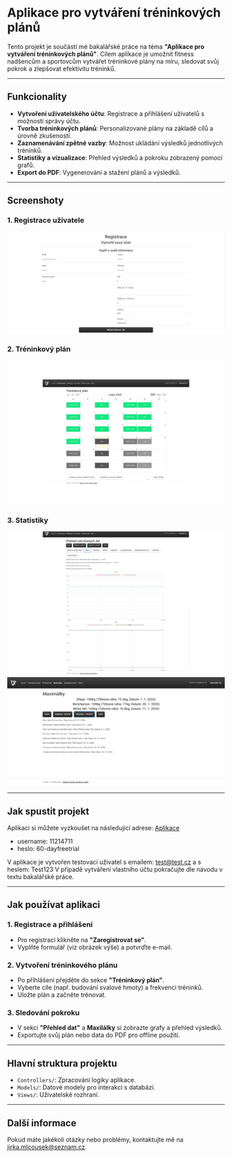 # Aplikace pro vytváření tréninkových plánů

Tento projekt je součástí mé bakalářské práce na téma **"Aplikace pro vytváření tréninkových plánů"**. Cílem aplikace je umožnit fitness nadšencům a sportovcům vytvářet tréninkové plány na míru, sledovat svůj pokrok a zlepšovat efektivitu tréninků.

---

## Funkcionality

- **Vytvoření uživatelského účtu**: Registrace a přihlášení uživatelů s možností správy účtu.
- **Tvorba tréninkových plánů**: Personalizované plány na základě cílů a úrovně zkušeností.
- **Zaznamenávání zpětné vazby**: Možnost ukládání výsledků jednotlivých tréninků.
- **Statistiky a vizualizace**: Přehled výsledků a pokroku zobrazený pomocí grafů.
- **Export do PDF**: Vygenerování a stažení plánů a výsledků.

---

## Screenshoty

### 1. Registrace uživatele
![Registrace](./Screenshots/registrace.png)

### 2. Tréninkový plán
![Tréninkový plán](./Screenshots/plan.png)

### 3. Statistiky
![Statistiky](./Screenshots/prehled.png)
![Statistiky](./Screenshots/maximalky.png)

---

## Jak spustit projekt

Aplikaci si můžete vyzkoušet na následující adrese: [Aplikace](http://tpwebapp1-001-site1.mtempurl.com/)
- username: 11214711
- heslo: 60-dayfreetrial

V aplikace je vytvořen testovací uživatel s emailem: test@test.cz a s heslem: Test123
V případě vytváření vlastního účtu pokračujte dle návodu v textu bakalářské práce. 

---

## Jak používat aplikaci

### 1. Registrace a přihlášení
- Pro registraci klikněte na **"Zaregistrovat se"**.
- Vyplňte formulář (viz obrázek výše) a potvrďte e-mail.

### 2. Vytvoření tréninkového plánu
- Po přihlášení přejděte do sekce **"Tréninkový plán"**.
- Vyberte cíle (např. budování svalové hmoty) a frekvenci tréninků.
- Uložte plán a začněte trénovat.

### 3. Sledování pokroku
- V sekci **"Přehled dat"** a **Maxilálky** si zobrazte grafy a přehled výsledků.
- Exportujte svůj plán nebo data do PDF pro offline použití.

---

## Hlavní struktura projektu

- `Controllers/`: Zpracování logiky aplikace.
- `Models/`: Datové modely pro interakci s databází.
- `Views/`: Uživatelské rozhraní.

---

## Další informace

Pokud máte jakékoli otázky nebo problémy, kontaktujte mě na [jirka.mlcousek@seznam.cz](mailto:jirka.mlcousek@seznam.cz).
